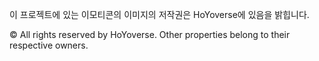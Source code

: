 이 프로젝트에 있는 이모티콘의 이미지의 저작권은 HoYoverse에 있음을 밝힙니다.

© All rights reserved by HoYoverse. Other properties belong to their respective owners.
